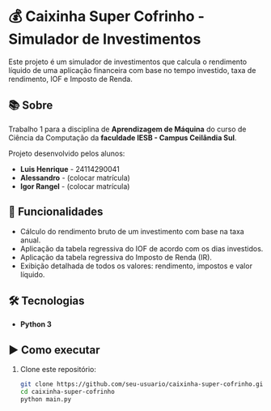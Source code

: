 # 💰 Caixinha Super Cofrinho - Simulador de Investimentos

Este projeto é um simulador de investimentos que calcula o rendimento líquido de uma aplicação financeira com base no tempo investido, taxa de rendimento, IOF e Imposto de Renda.

## 📚 Sobre

Trabalho 1 para a disciplina de **Aprendizagem de Máquina** do curso de Ciência da Computação da **faculdade IESB - Campus Ceilândia Sul**.

Projeto desenvolvido pelos alunos:

- **Luis Henrique** - 24114290041  
- **Alessandro** - (colocar matrícula)  
- **Igor Rangel** - (colocar matrícula)  

## 🧠 Funcionalidades

- Cálculo do rendimento bruto de um investimento com base na taxa anual.
- Aplicação da tabela regressiva do IOF de acordo com os dias investidos.
- Aplicação da tabela regressiva do Imposto de Renda (IR).
- Exibição detalhada de todos os valores: rendimento, impostos e valor líquido.

## 🛠️ Tecnologias

- **Python 3**

## ▶️ Como executar

1. Clone este repositório:
   ```bash
   git clone https://github.com/seu-usuario/caixinha-super-cofrinho.git
   cd caixinha-super-cofrinho
   python main.py

